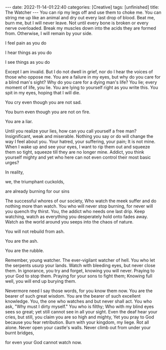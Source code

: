 --- date: 2022-11-14-01:22:40 categories: [Creative] tags: [unfinished] title:
The Watcher --- You can rip my legs off and use them to choke me. You can
string me up like an animal and dry out every last drop of blood. Beat me, burn
me, but I will never leave. Not until every bone is broken or every nerve
overloaded. Break my muscles down into the acids they are formed from.
Otherwise, I will remain by your side.

I feel pain as you do

I hear things as you do

I see things as you do

Except I am invalid. But I do not dwell in grief, nor do I hear the voices of
those who oppose me. You are a failure in my eyes, but why do you care for a
blind man's sight? Why do you care for a dying man's life? You lie; every
moment of life, you lie. You are lying to yourself right as you write this. You
spit in my eyes, hoping that I will die.

You cry even though you are not sad.

You burn even though you are not on fire.

You are a liar.

Until you realize your lies, how can you call yourself a free man?
Insignificant, weak and miserable. Nothing you say or do will change the way I
feel about you. Your hatred, your suffering, your pain; It is not mine. When I
wake up and see your eyes, I want to rip them out and squeeze them so tight,
squeeze till they are no longer mine. Addict, you think yourself mighty and yet
who here can not even control their most basic urges?

In reality,

we, the triumphant cuckolds,

are already burning for our sins

The successful whores of our society, Who watch the meek suffer and do nothing
more than watch. You who will never stop burning, for never will you quench thy
thirst. You, the addict who needs one last drip. Keep watching, watch as
everything you desperately hold onto fades away. Watch as the world around you
seeps into the chaos of nature.

You will not rebuild from ash.

You are the ash.

You are the rubble.

Remember, young watcher. The ever-vigilant watcher of hell. You who let the
serpents usurp your lands. Watch with bleeding eyes, but never close them. In
ignorance, you try and forget, knowing you will never. Praying to your God to
stop them. Praying for your sons to fight them; Knowing full well, you will end
up burying them.

Nevermore need I say those words, for you know them now. You are the bearer of
such great wisdom. You are the bearer of such excellent knowledge. You, the one
who watches and but never shall act. You who ask, "Why must I dirty myself."
You who is filthy; Who with my blind eyes sees so great; yet still cannot see
in all your sight. Even the deaf hear your cries, but still, you claim you are
so high and mighty, Yet you pray to God because you fear retribution. Burn with
your kingdom, my liege. Rot all alone. Never open your castle's walls. Never
climb out from under your burnt bridges,


for even your God cannot watch now.
